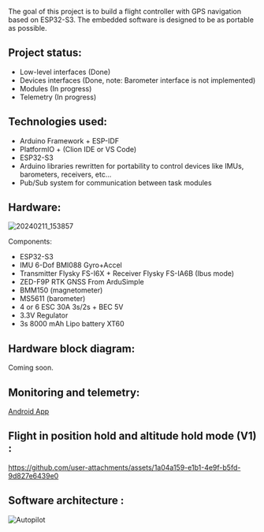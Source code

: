 The goal of this project is to build a flight controller with GPS navigation based on ESP32-S3. The embedded software is designed to be as portable as possible.

## Project status:
- Low-level interfaces (Done)
- Devices interfaces (Done, note: Barometer interface is not implemented)
- Modules (In progress)
- Telemetry (In progress)

## Technologies used:
- Arduino Framework + ESP-IDF
- PlatformIO + (Clion IDE or VS Code)
- ESP32-S3
- Arduino libraries rewritten for portability to control devices like IMUs, barometers, receivers, etc...
- Pub/Sub system for communication between task modules

## Hardware:
![20240211_153857](https://github.com/lenny1411/Autopilot-Flight-Controller/assets/105748537/35af56b6-37de-48b7-aed2-a2a18e67e7e1)

Components:
- ESP32-S3
- IMU 6-Dof BMI088 Gyro+Accel
- Transmitter Flysky FS-I6X + Receiver Flysky FS-IA6B (Ibus mode)
- ZED-F9P RTK GNSS From ArduSimple
- BMM150 (magnetometer)
- MS5611 (barometer)
- 4 or 6 ESC 30A 3s/2s + BEC 5V
- 3.3V Regulator
- 3s 8000 mAh Lipo battery XT60
## Hardware block diagram:
Coming soon.

## Monitoring and telemetry:
[Android App](https://github.com/Embedded-MUTEX-1/DroneMonitoringApp)

## Flight in position hold and altitude hold mode (V1) :
https://github.com/user-attachments/assets/1a04a159-e1b1-4e9f-b5fd-9d827e6439e0

## Software architecture :
![Autopilot](https://github.com/Embedded-MUTEX-1/Autopilot-Flight-Controller/assets/105748537/b565809f-8e8a-446c-8b6c-04ee01bfed2f)
